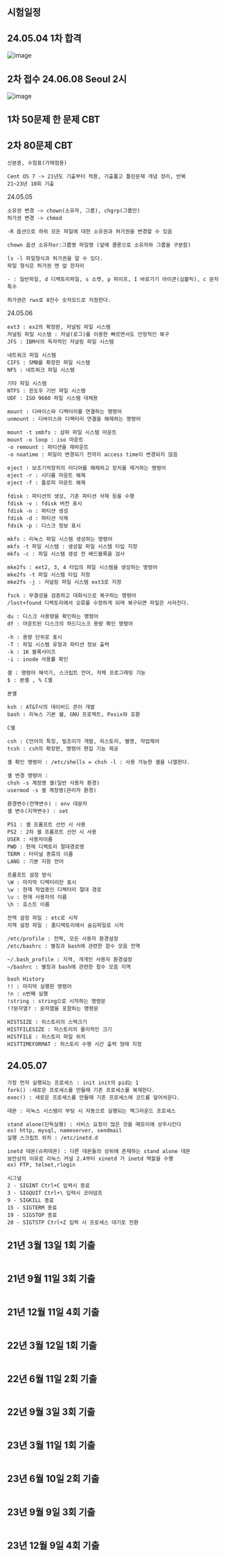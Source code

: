 ## 시험일정

## 24.05.04 1차 합격
![image](https://github.com/chihyeonwon/Linux_master/assets/58906858/9a80fafc-5686-4a49-a5c2-d48b27e57fb8)

## 2차 접수 24.06.08 Seoul 2시
![image](https://github.com/chihyeonwon/Linux_master/assets/58906858/6f47d706-6aa2-4280-ade9-e8369332b696)

## 1차 50문제 한 문제 CBT
## 2차 80문제 CBT
```
신분증, 수험표(가채점용)

Cent OS 7 -> 21년도 기출부터 적용, 기출풀고 틀린문제 개념 정리, 반복
21~23년 10회 기출
```
24.05.05
```
소유권 변경 -> chown(소유자, 그룹), chgrp(그룹만)
허가권 변경 -> chmod

-R 옵션으로 하위 모든 파일에 대한 소유권과 허가권을 변경할 수 있음

chown 옵션 소유자or:그룹명 파일명 (앞에 콜론으로 소유자와 그룹을 구분함)

ls -l 파일형식과 허가권을 알 수 있다.
파일 형식은 허가권 맨 앞 한자리

- : 일반파일, d 디렉토리파일, s 소켓, p 파이프, I 바로가기 아이콘(심볼릭), c 문자 특수

허가권은 rwx로 8진수 숫자모드로 지정한다.
```
24.05.06
```
ext3 : ex2의 확장판, 저널링 파일 시스템 
저널링 파일 시스템 : 저널(로그)를 이용한 빠르면서도 안정적인 복구
JFS : IBM사의 독자적인 저널링 파일 시스템

네트워크 파일 시스템
CIFS : SMB를 확장한 파일 시스템
NFS : 네트워크 파일 시스템

기타 파일 시스템
NTFS : 윈도우 기반 파일 시스템
UDF : ISO 9660 파일 시스템 대체용

mount : 디바이스와 디렉터리를 연결하는 명령어
unmount : 디바이스와 디렉터리 연결을 해제하는 명령어

mount -t smbfs : 삼파 파일 시스템 마운트
mount -o loop : iso 마운트
-o remount : 파티션을 재마운트
-o noatime : 파일이 변경되기 전까지 access time이 변경되지 않음

eject : 보조기억장치의 미디어를 해제하고 장치를 제거하는 명령어
eject -r : 시디롬 마운트 해제
eject -f : 플로피 마운트 해제

fdisk : 파티션의 생성, 기존 파티션 삭제 등을 수행
fdisk -v : fdisk 버전 표시
fdisk -n : 파티션 생성
fdisk -d : 파티션 삭제
fdsik -p : 디스크 정보 표시

mkfs : 리눅스 파일 시스템 생성하는 명령어
mkfs -t 파일 시스템 : 생성할 파일 시스템 타입 지정
mkfs -c : 파일 시스템 생성 전 배드블록을 검사

mke2fs : ext2, 3, 4 타입의 파일 시스템을 생성하는 명령어
mke2fs -t 파일 시스템 타입 지정
mke2fs -j : 저널링 파일 시스템 ext3로 지정

fsck : 무결성을 검증하고 대화식으로 복구하는 명령어
/lost+found 디렉토리에서 오류를 수정하게 되며 복구되면 파일은 사라진다.

du : 디스크 사용량을 확인하는 명령어
df : 마운트된 디스크의 하드디스크 용량 확인 명령어

-h : 용량 단위로 표시
-T : 파일 시스템 유형과 파티션 정보 출력
-k : 1K 블록사이즈
-i : inode 사용률 확인

셸 : 명령어 해석기, 스크립트 언어, 자체 프로그래밍 기능
$ : 본셸 , % C셸

본셸

ksh : AT&T사의 데이비드 콘이 개발
bash : 리눅스 기본 쉘, GNU 프로젝트, Posix와 호환

C셸

csh : C언어의 특징, 빌조이가 개발, 히스토리, 별명, 작업제어
tcsh : csh의 확장판, 명령어 편집 기능 제공

셸 확인 명령어 : /etc/shells = chsh -l : 사용 가능한 셸을 나열한다.

셸 변경 명령어 :
chsh -s 계정명 셸(일반 사용자 환경)
usermod -s 셸 계정명(관리자 환경)

환경변수(전역변수) : env 대문자
셸 변수(지역변수) : set

PS1 : 셸 프롬프트 선언 시 사용
PS2 : 2차 셸 프롬프트 선언 시 사용
USER : 사용자이름
PWD : 현재 디렉토리 절대경로명
TERM : 터미널 종류의 이름
LANG : 기본 지원 언어

프롬프트 설정 방식
\W : 마지막 디렉터리만 표시
\w : 현재 작업중인 디렉터리 절대 경로
\u : 현재 사용자의 이름
\h : 호스트 이름

전역 설정 파일 : etc로 시작
지역 설정 파일 : 홈디렉토리에서 숨김파일로 시작

/etc/profile : 전역, 모든 사용자 환경설정
/etc/bashrc : 별칭과 bash에 관련한 함수 모음 전역

~/.bash_profile : 지역, 개개인 사용자 환경설정
~/bashrc : 별칭과 bash에 관련한 함수 모음 지역

bash History
!! : 마지막 실행한 명령어
!n : n번째 실행
!string : string으로 시작하는 명령문
!?문자열? : 문자열을 포함하는 명령문

HISTSIZE : 히스토리의 스택크기
HISTFILESIZE : 히스토리의 물리적인 크기
HISTFILE : 히스토리 파일 위치
HISTTIMEFORMAT : 히스토리 수행 시간 출력 형태 지정
```
## 24.05.07
```
가장 먼저 실행되는 프로세스 : init init의 pid는 1
fork() :새로운 프로세스를 만들때 기존 프로세스를 복제한다.
exec() : 새로운 프로세스를 만들때 기존 프로세스에 코드를 덮어씌운다.

데몬 : 리눅스 시스템이 부팅 시 자동으로 실행되는 백그라운드 프로세스

stand alone(단독실행) : 서비스 요청이 많은 것을 메모리에 상주시킨다
ex) http, mysql, nameserver, sendmail
실행 스크립트 위치 : /etc/inetd.d

inetd 데몬(슈퍼데몬) : 다른 데몬들의 상위에 존재하는 stand alone 데몬
보안상의 이유로 리눅스 커널 2.4부터 xinetd 가 inetd 역할을 수행
ex) FTP, telnet,rlogin

시그널
2 - SIGINT Ctrl+C 입력시 종료
3 - SIGQUIT Ctrl+\ 입력시 코어덤프
9 - SIGKILL 종료
15 - SIGTERM 종료
19 - SIGSTOP 종료
20 - SIGTSTP Ctrl+Z 입력 시 프로세스 대기로 전환
```
## 21년 3월 13일 1회 기출
```

```
## 21년 9월 11일 3회 기출
```

```
## 21년 12월 11일 4회 기출
```

```
## 22년 3월 12일 1회 기출
```

```
## 22년 6월 11일 2회 기출
```

```
## 22년 9월 3일 3회 기출
```

```
## 23년 3월 11일 1회 기출
```

```
## 23년 6월 10일 2회 기출
```

```
## 23년 9월 9일 3회 기출
```

```
## 23년 12월 9일 4회 기출
```

```
